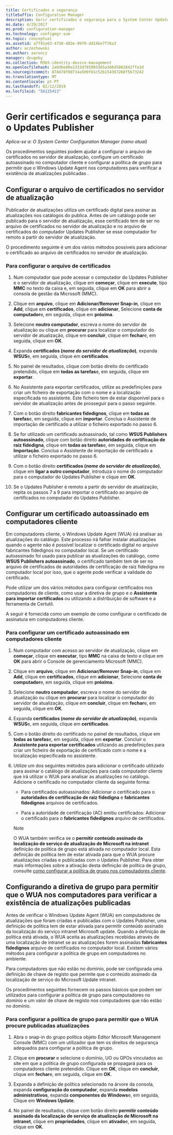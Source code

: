 ```yaml
---
title: Certificados e segurança
titleSuffix: Configuration Manager
description: Gerir certificados e segurança para o System Center Updates Publisher
ms.date: 4/29/2017
ms.prod: configuration-manager
ms.technology: configmgr-sum
ms.topic: conceptual
ms.assetid: a7f91e63-4750-402e-9970-dd14be7f76a3
author: aczechowski
ms.author: aaroncz
manager: dougeby
ms.collection: M365-identity-device-management
ms.openlocfilehash: 2a0dbe80e2333df85893365a366d5862842ffa3d
ms.sourcegitcommit: 874d78f08714a509f61c52b154387268f5b73242
ms.translationtype: MT
ms.contentlocale: pt-PT
ms.lasthandoff: 02/12/2019
ms.locfileid: "56125413"
---
```

# <a name="manage-certificates-and-security-for-updates-publisher"></a>Gerir certificados e segurança para o Updates Publisher

*Aplica-se a: O System Center Configuration Manager (ramo atual)*

Os procedimentos seguintes podem ajudar a configurar o arquivo de certificados no servidor de atualização, configure um certificado autoassinado no computador cliente e configurar a política de grupo para permitir que o Windows Update Agent nos computadores para verificar a existência de atualizações publicadas .

## <a name="configure-the-certificate-store-on-the-update-server"></a>Configurar o arquivo de certificados no servidor de atualização
 Publicador de atualizações utiliza um certificado digital para assinar as atualizações nos catálogos do publica. Antes de um catálogo pode ser publicado para o servidor de atualização, esse certificado tem de ser no arquivo de certificados no servidor de atualização e no arquivo de certificados do computador Updates Publisher se esse computador for remoto a partir do servidor de atualização.

O procedimento seguinte é um dos vários métodos possíveis para adicionar o certificado ao arquivo de certificados no servidor de atualização.

### <a name="to-configure-the-certificate-store"></a>Para configurar o arquivo de certificados
1.  Num computador que pode acessar o computador do Updates Publisher e o servidor de atualização, clique em **começar**, clique em **execute**, tipo **MMC** no texto da caixa e, em seguida, clique em **OK** para abrir a consola de gestão da Microsoft (MMC).

2.  Clique em **arquivo**, clique em **Adicionar/Remover Snap-in**, clique em **Add**, clique em **certificados**, clique em **adicionar**, Selecione **conta de computador**e, em seguida, clique em **próxima**.

3.  Selecione **noutro computador**, escreva o nome do servidor de atualização ou clique em **procurar** para localizar o computador do servidor de atualização, clique em **concluir**, clique em **fechar**e, em seguida, clique em **OK**.

4.  Expanda **certificados (*nome do servidor de atualização*)**, expanda **WSUS**e, em seguida, clique em **certificados**.

5.  No painel de resultados, clique com botão direito do certificado pretendido, clique em **todas as tarefas**e, em seguida, clique em **exportar**.

6.  No Assistente para exportar certificados, utilize as predefinições para criar um ficheiro de exportação com o nome e a localização especificada no assistente. Este ficheiro tem de estar disponível para o servidor de atualização antes de prosseguir para o passo seguinte.

7.  Com o botão direito **fabricantes fidedignos**, clique em **todas as tarefas**e, em seguida, clique em **importar**. Conclua o Assistente de importação de certificado a utilizar o ficheiro exportado no passo 6.

8.  Se for utilizado um certificado autoassinado, tal como **WSUS Publishers autoassinado**, clique com botão direito **autoridades de certificação de raiz fidedigna**, clique em **todas as tarefas**e, em seguida, clique em **Importação**. Conclua o Assistente de importação de certificado a utilizar o ficheiro exportado no passo 6.

9.  Com o botão direito **certificados (*nome do servidor de atualização*)**, clique em **ligar a outro computador**, introduza o nome do computador para o computador do Updates Publisher e clique em  **OK**.

10. Se o Updates Publisher é remoto a partir do servidor de atualização, repita os passos 7 a 9 para importar o certificado ao arquivo de certificados no computador do Updates Publisher.



## <a name="configure-a-self-signing-certificate-on-client-computers"></a>Configurar um certificado autoassinado em computadores cliente
Em computadores cliente, o Windows Update Agent (WUA) irá analisar as atualizações do catálogo. Este processo irá falhar instalar atualizações quando o agente não é possível localizar o certificado digital no arquivo fabricantes fidedignos no computador local. Se um certificado autoassinado foi usado para publicar as atualizações do catálogo, como **WSUS Publishers autoassinado**, o certificado também tem de ser no arquivo de certificados de autoridades de certificação de raiz fidedigna no computador local por isso, que o agente pode verificar a validade do certificado.

Pode utilizar um dos vários métodos para configurar certificados nos computadores de cliente, como usar a diretiva de grupo e o **Assistente para importar certificados** ou utilizando a distribuição de software e a ferramenta de Certutil.

A seguir é fornecida como um exemplo de como configurar o certificado de assinatura em computadores cliente.

### <a name="to-configure-a-self-signing-certificate-on-client-computers"></a>Para configurar um certificado autoassinado em computadores cliente
1. Num computador com acesso ao servidor de atualização, clique em **começar**, clique em **executar**, tipo **MMC** na caixa de texto e clique em **OK** para abrir o Console de gerenciamento Microsoft (MMC).

2. Clique em **arquivo**, clique em **Adicionar/Remover Snap-in**, clique em **Add**, clique em **certificados**, clique em **adicionar**, Selecione **conta de computador**e, em seguida, clique em **próxima**.

3. Selecione **noutro computador**, escreva o nome do servidor de atualização ou clique em **procurar** para localizar o computador do servidor de atualização, clique em **concluir**, clique em **fechar**e, em seguida, clique em **OK**.

4. Expanda **certificados (*nome do servidor de atualização*)**, expanda **WSUS**e, em seguida, clique em **certificados**.

5. Com o botão direito do certificado no painel de resultados, clique em **todas as tarefas**e, em seguida, clique em **exportar**. Concluir o **Assistente para exportar certificados** utilizando as predefinições para criar um ficheiro de exportação de certificado com o nome e a localização especificada no assistente.

6. Utilize um dos seguintes métodos para adicionar o certificado utilizado para assinar o catálogo de atualizações para cada computador cliente que irá utilizar o WUA para analisar as atualizações no catálogo. Adicione o certificado no computador cliente da seguinte forma:

   -   Para certificados autoassinados: Adicionar o certificado para o **autoridades de certificação de raiz fidedigna** e **fabricantes fidedignos** arquivos de certificados.

   -   Para a autoridade de certificação (AC) emitiu certificados: Adicionar o certificado para o **fabricantes fidedignos** arquivo de certificados.

   > [!NOTE]
   > O WUA também verifica se o **permitir conteúdo assinado da localização de serviço de atualização de Microsoft na intranet** definição de política de grupo está ativada no computador local. Esta definição de política tem de estar ativada para que o WUA procure atualizações criadas e publicadas com o Updates Publisher. Para obter mais informações sobre a ativação desta definição de política de grupo, consulte [como configurar a política de grupo nos computadores cliente](<https://technet.microsoft.com/library/bb530967.aspx(d=robot>).



## <a name="configuring-group-policy-to-allow-wuaon-computers-to-scan-for-published-updates"></a>Configurando a diretiva de grupo para permitir que o WUA nos computadores para verificar a existência de atualizações publicadas
Antes de verificar o Windows Update Agent (WUA) em computadores de atualizações que foram criadas e publicadas com o Updates Publisher, uma definição de política tem de estar ativada para permitir conteúdo assinado da localização do serviço intranet Microsoft update. Quando a definição de política está ativada, o WUA aceita as atualizações recebidas através de uma localização de intranet se as atualizações forem assinadas **fabricantes fidedignos** arquivo de certificados no computador local. Existem vários métodos para configurar a política de grupo em computadores no ambiente.

Para computadores que não estão no domínio, pode ser configurada uma definição de chave de registo que permite que o conteúdo assinado da localização de serviço do Microsoft Update intranet.

Os procedimentos seguintes fornecem os passos básicos que podem ser utilizados para configurar a política de grupo para computadores no domínio e um valor de chave de registo nos computadores que não estão no domínio.

### <a name="to-configure-group-policy-to-allow-wua-to-scan-for-published-updates"></a>Para configurar a política de grupo para permitir que o WUA procure publicadas atualizações
1.  Abra o snap-in do grupo política objeto Editor Microsoft Management Console (MMC) com um utilizador que tem os direitos de segurança adequados para configurar a política de grupo.

2.  Clique em **procurar** e selecione o domínio, UO ou GPOs vinculados ao site em que a política de grupo configurada se propagará para os computadores cliente pretendido. Clique em **OK**, clique em **concluir**, clique em **fechar**e, em seguida, clique em **OK**.

3.  Expanda a definição de política selecionado na árvore da consola, expanda **configuração do computador**, expanda **modelos administrativos**, expanda **componentes do Windows**e, em seguida, Clique em **Windows Update**.

4.  No painel de resultados, clique com botão direito **permitir conteúdo assinado da localização de serviço de atualização de Microsoft na intranet**, clique em **propriedades**, clique em **ativado**e, em seguida, clique em  **OK**.
